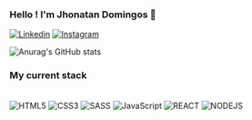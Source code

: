 ### Hello ! I'm Jhonatan Domingos 👋

[![Linkedin](https://img.shields.io/badge/LinkedIn-0077B5?style=for-the-badge&logo=linkedin&logoColor=white)](https://www.linkedin.com/in/jhonatan-domingos-da-silva/)
[![Instagram](https://img.shields.io/badge/Instagram-E4405F?style=for-the-badge&logo=instagram&logoColor=white)](https://www.instagram.com/jhonatandomingosreal/)

![Anurag's GitHub stats](https://github-readme-stats.vercel.app/api?username=JhonyDomingos&show_icons=true&theme=aura_dark)

### My current stack

<div style="display:inline-block"><br>
<img align="center"  alt="HTML5" src="https://img.shields.io/badge/HTML5-E34F26?style=for-the-badge&logo=html5&logoColor=white">
<img align="center"  alt="CSS3" src="https://img.shields.io/badge/CSS3-1572B6?style=for-the-badge&logo=css3&logoColor=white">
<img align="center"  alt="SASS" src="https://img.shields.io/badge/Sass-CC6699?style=for-the-badge&logo=sass&logoColor=white">
<img align="center"  alt="JavaScript" src="https://img.shields.io/badge/JavaScript-F7DF1E?style=for-the-badge&logo=javascript&logoColor=black">
<img align="center"  alt="REACT" src="https://img.shields.io/badge/React-20232A?style=for-the-badge&logo=react&logoColor=61DAFB">
<img align="center"  alt="NODEJS" src="https://img.shields.io/badge/Node.js-43853D?style=for-the-badge&logo=node.js&logoColor=white">
</div>
